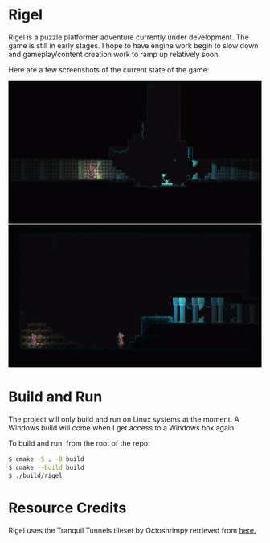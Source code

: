 # Rigel

Rigel is a puzzle platformer adventure currently under development. The game
is still in early stages. I hope to have engine work begin to slow down
and gameplay/content creation work to ramp up relatively soon.

Here are a few screenshots of the current state of the game:

![A screen shot of the Rigel game](/resource/screenshot1.png)
![A screen shot of the Rigel game](/resource/screenshot2.png)

# Build and Run

The project will only build and run on Linux systems at the moment. A Windows build
will come when I get access to a Windows box again.

To build and run, from the root of the repo:
```sh
$ cmake -S . -B build
$ cmake --build build
$ ./build/rigel
```

# Resource Credits

Rigel uses the Tranquil Tunnels tileset by Octoshrimpy retrieved from [here.](https://octoshrimpy.itch.io/tranquil-tunnels)
